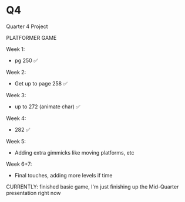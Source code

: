 # Q4
Quarter 4 Project

PLATFORMER GAME

Week 1:
- pg 250 ✅

Week 2:
- Get up to page 258 ✅

Week 3:
- up to 272 (animate char) ✅

Week 4:
- 282 ✅

Week 5:
- Adding extra gimmicks like moving platforms, etc

Week 6+7:
- Final touches, adding more levels if time


CURRENTLY: finished basic game, I'm just finishing up the Mid-Quarter presentation right now
